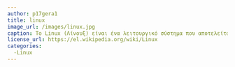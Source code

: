 ```yaml
---
author: p17gera1
title: linux
image_url: /images/linux.jpg
caption: Το Linux (Λίνουξ) είναι ένα λειτουργικό σύστημα που αποτελείται από ελεύθερο λογισμικό. Η χρήση του είναι παρόμοια με αυτή του Unix, αλλά όλος ο πηγαίος κώδικας του έχει γραφτεί από την αρχή ως ελεύθερο λογισμικό υπό την ελεύθερη άδεια χρήσης GNU General Public License. 
license_url: https://el.wikipedia.org/wiki/Linux
categories: 
  -Linux
---
```


